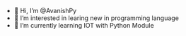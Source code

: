 - 👋 Hi, I’m @AvanishPy
- 👀 I’m interested in learing new in  programming language
- 🌱 I’m currently learning IOT with Python Module 

<!---
AvanishPy/AvanishPy is a ✨ special ✨ repository because its `README.md` (this file) appears on your GitHub profile.
You can click the Preview link to take a look at your changes.
--->
